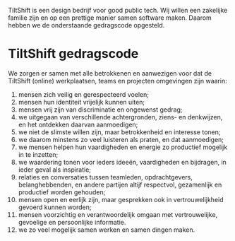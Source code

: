 TiltShift is een design bedrijf voor good public tech. Wij willen een zakelijke familie zijn en op een prettige manier samen software maken. Daarom hebben we de onderstaande gedragscode opgesteld.

TiltShift gedragscode
=====================

We zorgen er samen met alle betrokkenen en aanwezigen voor dat de TiltShift (online) werkplaatsen, teams en projecten omgevingen zijn waarin:

1. mensen zich veilig en gerespecteerd voelen;
2. mensen hun identiteit vrijelijk kunnen uiten;
3. mensen vrij zijn van discriminatie en ongewenst gedrag;
4. we uitgegaan van verschillende achtergronden, ziens- en denkwijzen, en het ontdekken daarvan aanmoedigen;
5. we niet de slimste willen zijn, maar betrokkenheid en interesse tonen;
6. we daarom minstens zo veel luisteren als praten, en dat aanmoedigen;
7. we mensen helpen hun vaardigheden en energie zo productief mogelijk in te inzetten;
8. we waardering tonen voor ieders ideeën, vaardigheden en bijdragen, in ieder geval als inspiratie;
9. relaties en conversaties tussen teamleden, opdrachtgevers, belanghebbenden, en andere partijen altijf respectvol, gezamenlijk en productief worden gehouden;
10. mensen open en eerlijk zijn, maar gesprekken ook in vertrouwelijkheid gevoerd kunnen worden;
11. mensen voorzichtig en verantwoordelijk omgaan met vertrouwelijke, gevoelige en persoonlijke informatie.
12. we zo veel mogelijk samen werken en samen dingen maken.
